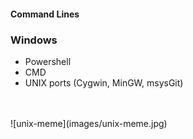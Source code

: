 #### Command Lines
### Windows
- Powershell
- CMD
- UNIX ports (Cygwin, MinGW, msysGit)

<br />
<br />
![unix-meme](images/unix-meme.jpg)
